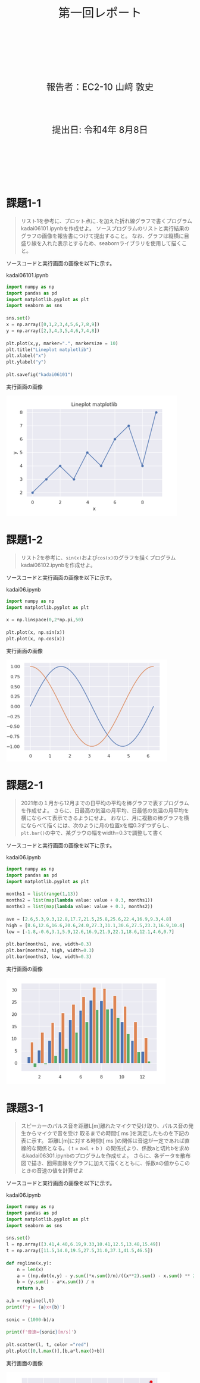 <!-- 表紙 -->

<div style="text-align: center;">
<div style="font-size: 32px;margin: 240px auto 0px">
第一回レポート
</div>
<div style="font-size: 24px;margin: 160px auto 0px">
報告者：EC2-10 山﨑 敦史
</div>
<div style="font-size: 24px;margin: 80px auto 160px">
提出日: 令和4年 8月8日
</div>
</div>

<div style="page-break-before:always"></div>

<!-- 以下レポート -->

# 課題1-1
> リスト1を参考に、プロット点に`.`を加えた折れ線グラフで書くプログラムkadai06101.ipynbを作成せよ。
> ソースプログラムのリストと実行結果のグラフの画像を報告書につけて提出すること。
> なお、グラフは縦横に目盛り線を入れた表示とするため、seabornライブラリを使用して描くこと。


ソースコードと実行画面の画像を以下に示す。

kadai06101.ipynb
```py
import numpy as np
import pandas as pd
import matplotlib.pyplot as plt
import seaborn as sns

sns.set()
x = np.array([0,1,2,3,4,5,6,7,8,9])
y = np.array([2,3,4,3,5,4,6,7,4,8])

plt.plot(x,y, marker=".", markersize = 10)
plt.title("Lineplot matplotlib")
plt.xlabel("x")
plt.ylabel("y")

plt.savefig("kadai06101")
```

実行画面の画像

![kadai](../P6/kadai06101.png)

# 課題1-2
> リスト2を参考に、`sin(x)`および`cos(x)`のグラフを描くプログラムkadai06102.ipynbを作成せよ。


ソースコードと実行画面の画像を以下に示す。

kadai06.ipynb
```py
import numpy as np
import matplotlib.pyplot as plt

x = np.linspace(0,2*np.pi,50)

plt.plot(x, np.sin(x))
plt.plot(x, np.cos(x))
```

実行画面の画像

![kadai](../P6/kadai06102.png)

# 課題2-1
> 2021年の１月から12月までの日平均の平均を棒グラフで表すプログラムを作成せよ。
> さらに、日最高の気温の月平均、日最低の気温の月平均を横にならべて表示できるようにせよ。
> おなじ、月に複数の棒グラフを横にならべて描くには、次のように月の位置xを幅0.3ずつずらし、`plt.bar()`の中で、某グラウの幅をwidth=0.3で調整して書く

ソースコードと実行画面の画像を以下に示す。

kadai06.ipynb
```py
import numpy as np
import pandas as pd
import matplotlib.pyplot as plt

months1 = list(range(1,13))
months2 = list(map(lambda value: value + 0.3, months1))
months3 = list(map(lambda value: value + 0.3, months2))

ave = [2.6,5.3,9.3,12.8,17.7,21.5,25.8,25.6,22.4,16.9,9.3,4.8]
high = [8.6,12.6,16.6,20.6,24.0,27.3,31.1,30.6,27.5,23.3,16.9,10.4]
low = [-1.8,-0.6,3.1,5.9,12.6,16.9,21.9,22.1,18.6,12.1,4.6,0.7]

plt.bar(months1, ave, width=0.3)
plt.bar(months2, high, width=0.3)
plt.bar(months3, low, width=0.3)
```

実行画面の画像

![kadai](../P6/kadai06201.png)

# 課題3-1
>スピーカーのパルス音を距離L[m]離れたマイクで受け取り、パルス音の発生からマイクで音を受け
取るまでの時間t[ ms ]を測定したものを下記の表に示す。
距離L[m]に対する時間t[ ms ]の関係は音速が一定であれば直線的な関係となる。（ t = a×L + b ）の関係式より、係数aと切片bを求めるkadai06301.ipynbのプログラムを作成せよ。
さらに、各データを散布図で描き、回帰直線をグラフに加えて描くとともに、係数aの値からこのときの音速の値を計算せよ


ソースコードと実行画面の画像を以下に示す。

kadai06.ipynb
```py
import numpy as np
import pandas as pd
import matplotlib.pyplot as plt
import seaborn as sns

sns.set()
l = np.array([3.41,4.40,6.19,9.33,10.41,12.5,13.48,15.49])
t = np.array([11.5,14.0,19.5,27.5,31.0,37.1,41.5,46.5])

def regline(x,y):
    n = len(x)
    a = ((np.dot(x,y) - y.sum()*x.sum()/n)/((x**2).sum() - x.sum() ** 2 /n))
    b = (y.sum() - a*x.sum()) / n
    return a,b

a,b = regline(l,t)
print(f'y = {a}x+{b}')

sonic = (1000-b)/a

print(f'音速={sonic}[m/s]')

plt.scatter(l, t, color ="red")
plt.plot([0,l.max()],[b,a*l.max()+b])
```

実行画面の画像

![kadai](../P6/kadai06301.png)

# 検討課題1-1
> 最小二乗法による回帰直線の傾きaおよび切片bが、(1)式および(2)式により導かれることを原理的に説明せよ

回帰直線は、回帰直線と

ソースコードと実行画面の画像を以下に示す。

kadai06.ipynb
```py
```

実行画面の画像

![kadai]
